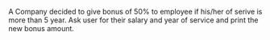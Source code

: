 A Company decided to give bonus of 50% to employee if his/her of serive is more than 5 year. 
Ask user for their salary and year of service and print the new bonus amount.
